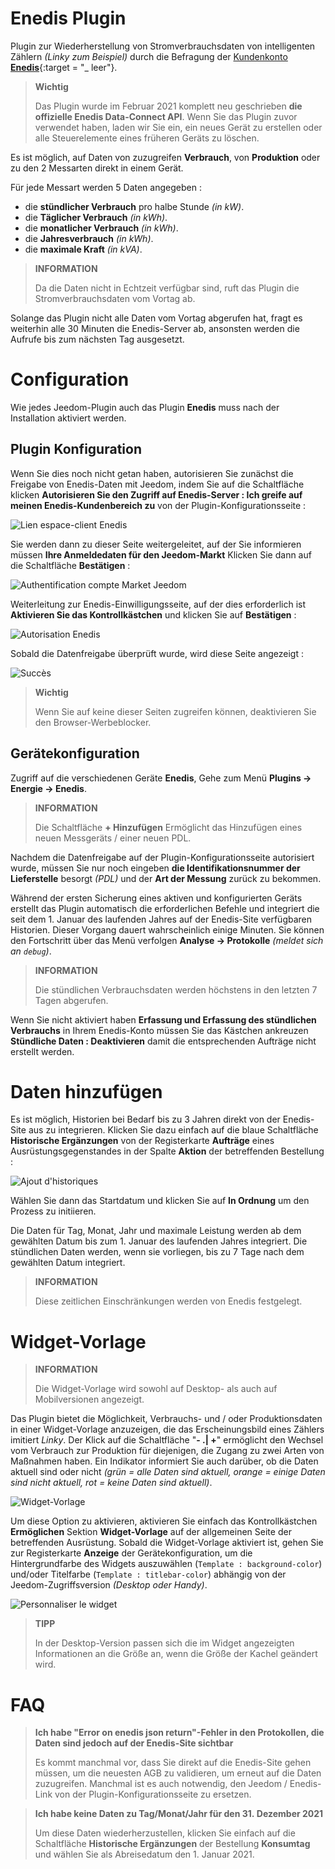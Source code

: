 # Enedis Plugin

Plugin zur Wiederherstellung von Stromverbrauchsdaten von intelligenten Zählern *(Linky zum Beispiel)* durch die Befragung der [Kundenkonto **Enedis**](https://mon-compte.enedis.fr/auth/XUI/#login/&realm=/enedis&forward=true){:target = "\_ leer"}.

>**Wichtig**
>
>Das Plugin wurde im Februar 2021 komplett neu geschrieben **die offizielle Enedis Data-Connect API**. Wenn Sie das Plugin zuvor verwendet haben, laden wir Sie ein, ein neues Gerät zu erstellen oder alle Steuerelemente eines früheren Geräts zu löschen.

Es ist möglich, auf Daten von zuzugreifen **Verbrauch**, von **Produktion** oder zu den 2 Messarten direkt in einem Gerät.

Für jede Messart werden 5 Daten angegeben :
- die **stündlicher Verbrauch** pro halbe Stunde *(in kW)*.
- die **Täglicher Verbrauch** *(in kWh)*.
- die **monatlicher Verbrauch** *(in kWh)*.
- die **Jahresverbrauch** *(in kWh)*.
- die **maximale Kraft** *(in kVA)*.

>**INFORMATION**
>
>Da die Daten nicht in Echtzeit verfügbar sind, ruft das Plugin die Stromverbrauchsdaten vom Vortag ab.

Solange das Plugin nicht alle Daten vom Vortag abgerufen hat, fragt es weiterhin alle 30 Minuten die Enedis-Server ab, ansonsten werden die Aufrufe bis zum nächsten Tag ausgesetzt.

# Configuration

Wie jedes Jeedom-Plugin auch das Plugin **Enedis** muss nach der Installation aktiviert werden.

## Plugin Konfiguration

Wenn Sie dies noch nicht getan haben, autorisieren Sie zunächst die Freigabe von Enedis-Daten mit Jeedom, indem Sie auf die Schaltfläche klicken **Autorisieren Sie den Zugriff auf Enedis-Server : Ich greife auf meinen Enedis-Kundenbereich zu** von der Plugin-Konfigurationsseite :

![Lien espace-client Enedis](../images/link_enedis.png)

Sie werden dann zu dieser Seite weitergeleitet, auf der Sie informieren müssen **Ihre Anmeldedaten für den Jeedom-Markt** Klicken Sie dann auf die Schaltfläche **Bestätigen** :

![Authentification compte Market Jeedom](../images/Auth_Jeedom.png)

Weiterleitung zur Enedis-Einwilligungsseite, auf der dies erforderlich ist **Aktivieren Sie das Kontrollkästchen** und klicken Sie auf **Bestätigen** :

![Autorisation Enedis](../images/Auth_Enedis.png)

Sobald die Datenfreigabe überprüft wurde, wird diese Seite angezeigt :

![Succès](../images/Auth_Enedis_success.png)

>**Wichtig**
>
>Wenn Sie auf keine dieser Seiten zugreifen können, deaktivieren Sie den Browser-Werbeblocker.

## Gerätekonfiguration

Zugriff auf die verschiedenen Geräte **Enedis**, Gehe zum Menü **Plugins → Energie → Enedis**.

>**INFORMATION**
>
>Die Schaltfläche **+ Hinzufügen** Ermöglicht das Hinzufügen eines neuen Messgeräts / einer neuen PDL.

Nachdem die Datenfreigabe auf der Plugin-Konfigurationsseite autorisiert wurde, müssen Sie nur noch eingeben **die Identifikationsnummer der Lieferstelle** besorgt *(PDL)* und der **Art der Messung** zurück zu bekommen.

Während der ersten Sicherung eines aktiven und konfigurierten Geräts erstellt das Plugin automatisch die erforderlichen Befehle und integriert die seit dem 1. Januar des laufenden Jahres auf der Enedis-Site verfügbaren Historien. Dieser Vorgang dauert wahrscheinlich einige Minuten. Sie können den Fortschritt über das Menü verfolgen **Analyse → Protokolle** *(meldet sich an ``debug``)*.

>**INFORMATION**
>
>Die stündlichen Verbrauchsdaten werden höchstens in den letzten 7 Tagen abgerufen.

Wenn Sie nicht aktiviert haben **Erfassung und Erfassung des stündlichen Verbrauchs** in Ihrem Enedis-Konto müssen Sie das Kästchen ankreuzen **Stündliche Daten : Deaktivieren** damit die entsprechenden Aufträge nicht erstellt werden.

# Daten hinzufügen

Es ist möglich, Historien bei Bedarf bis zu 3 Jahren direkt von der Enedis-Site aus zu integrieren. Klicken Sie dazu einfach auf die blaue Schaltfläche **Historische Ergänzungen** von der Registerkarte **Aufträge** eines Ausrüstungsgegenstandes in der Spalte **Aktion** der betreffenden Bestellung :

![Ajout d'historiques](../images/enedis_addHistory.png)

Wählen Sie dann das Startdatum und klicken Sie auf **In Ordnung** um den Prozess zu initiieren.

Die Daten für Tag, Monat, Jahr und maximale Leistung werden ab dem gewählten Datum bis zum 1. Januar des laufenden Jahres integriert. Die stündlichen Daten werden, wenn sie vorliegen, bis zu 7 Tage nach dem gewählten Datum integriert.

>**INFORMATION**
>
>Diese zeitlichen Einschränkungen werden von Enedis festgelegt.

# Widget-Vorlage

>**INFORMATION**
>
>Die Widget-Vorlage wird sowohl auf Desktop- als auch auf Mobilversionen angezeigt.

Das Plugin bietet die Möglichkeit, Verbrauchs- und / oder Produktionsdaten in einer Widget-Vorlage anzuzeigen, die das Erscheinungsbild eines Zählers imitiert *Linky*. Der Klick auf die Schaltfläche "**- \.| +**" ermöglicht den Wechsel vom Verbrauch zur Produktion für diejenigen, die Zugang zu zwei Arten von Maßnahmen haben. Ein Indikator informiert Sie auch darüber, ob die Daten aktuell sind oder nicht *(grün = alle Daten sind aktuell, orange = einige Daten sind nicht aktuell, rot = keine Daten sind aktuell)*.

![Widget-Vorlage](../images/enedis_screenshot1.png)

Um diese Option zu aktivieren, aktivieren Sie einfach das Kontrollkästchen **Ermöglichen** Sektion **Widget-Vorlage** auf der allgemeinen Seite der betreffenden Ausrüstung. Sobald die Widget-Vorlage aktiviert ist, gehen Sie zur Registerkarte **Anzeige** der Gerätekonfiguration, um die Hintergrundfarbe des Widgets auszuwählen (`Template : background-color`) und/oder Titelfarbe (`Template : titlebar-color`) abhängig von der Jeedom-Zugriffsversion *(Desktop oder Handy)*.

![Personnaliser le widget](../images/enedis_customizeWidget.png)

>**TIPP**
>
>In der Desktop-Version passen sich die im Widget angezeigten Informationen an die Größe an, wenn die Größe der Kachel geändert wird.

# FAQ

>**Ich habe "Error on enedis json return"-Fehler in den Protokollen, die Daten sind jedoch auf der Enedis-Site sichtbar**
>
>Es kommt manchmal vor, dass Sie direkt auf die Enedis-Site gehen müssen, um die neuesten AGB zu validieren, um erneut auf die Daten zuzugreifen. Manchmal ist es auch notwendig, den Jeedom / Enedis-Link von der Plugin-Konfigurationsseite zu ersetzen.

>**Ich habe keine Daten zu Tag/Monat/Jahr für den 31. Dezember 2021**
>
>Um diese Daten wiederherzustellen, klicken Sie einfach auf die Schaltfläche **Historische Ergänzungen** der Bestellung **Konsumtag** und wählen Sie als Abreisedatum den 1. Januar 2021.
